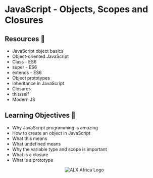# JavaScript - Objects, Scopes and Closures
## Resources :memo:
* JavaScript object basics
* Object-oriented JavaScript
* Class - ES6
* super - ES6
* extends - ES6
* Object prototypes
* Inheritance in JavaScript
* Closures
* this/self
* Modern JS
## Learning Objectives :scroll:
* Why JavaScript programming is amazing
* How to create an object in JavaScript
* What this means
* What undefined means
* Why the variable type and scope is important
* What is a closure
* What is a prototype

<p align="center">
  <img
   src="https://miro.medium.com/v2/resize:fit:700/1*lX5wiJfKf1_1l8QqyGuaPQ.png"
   alt="ALX Africa Logo"
  >
</p>
